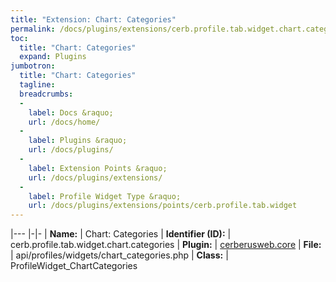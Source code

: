 ```yaml
---
title: "Extension: Chart: Categories"
permalink: /docs/plugins/extensions/cerb.profile.tab.widget.chart.categories/
toc:
  title: "Chart: Categories"
  expand: Plugins
jumbotron:
  title: "Chart: Categories"
  tagline: 
  breadcrumbs:
  -
    label: Docs &raquo;
    url: /docs/home/
  -
    label: Plugins &raquo;
    url: /docs/plugins/
  -
    label: Extension Points &raquo;
    url: /docs/plugins/extensions/
  -
    label: Profile Widget Type &raquo;
    url: /docs/plugins/extensions/points/cerb.profile.tab.widget
---
```


|---
|-|-
| **Name:** | Chart: Categories
| **Identifier (ID):** | cerb.profile.tab.widget.chart.categories
| **Plugin:** | [cerberusweb.core](/docs/plugins/cerberusweb.core/)
| **File:** | api/profiles/widgets/chart_categories.php
| **Class:** | ProfileWidget_ChartCategories

